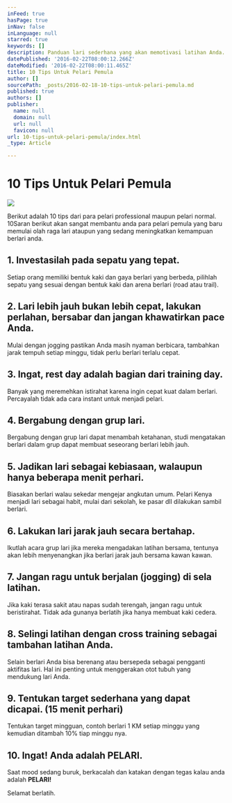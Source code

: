 ```yaml
---
inFeed: true
hasPage: true
inNav: false
inLanguage: null
starred: true
keywords: []
description: Panduan lari sederhana yang akan memotivasi latihan Anda.
datePublished: '2016-02-22T08:00:12.266Z'
dateModified: '2016-02-22T08:00:11.465Z'
title: 10 Tips Untuk Pelari Pemula
author: []
sourcePath: _posts/2016-02-18-10-tips-untuk-pelari-pemula.md
published: true
authors: []
publisher:
  name: null
  domain: null
  url: null
  favicon: null
url: 10-tips-untuk-pelari-pemula/index.html
_type: Article

---
```

# 10 Tips Untuk Pelari Pemula
![](https://the-grid-user-content.s3-us-west-2.amazonaws.com/fdd8ae8c-9029-4eee-a354-410ad19534d6.jpg)

Berikut adalah 10 tips dari para pelari professional maupun pelari normal. 10Saran berikut akan sangat membantu anda para pelari pemula yang baru memulai olah raga lari ataupun yang sedang meningkatkan kemampuan berlari anda.

## 1\. Investasilah pada sepatu yang tepat.

Setiap orang memiliki bentuk kaki dan gaya berlari yang berbeda, pilihlah sepatu yang sesuai dengan bentuk kaki dan arena berlari (road atau trail).

## 2\. Lari lebih jauh bukan lebih cepat, lakukan perlahan, bersabar dan jangan khawatirkan pace Anda.

Mulai dengan jogging pastikan Anda masih nyaman berbicara, tambahkan jarak tempuh setiap minggu, tidak perlu berlari terlalu cepat.

## 3\. Ingat, rest day adalah bagian dari training day.

Banyak yang meremehkan istirahat karena ingin cepat kuat dalam berlari. Percayalah tidak ada cara instant untuk menjadi pelari.

## 4\. Bergabung dengan grup lari.

Bergabung dengan grup lari dapat menambah ketahanan, studi mengatakan berlari dalam grup dapat membuat seseorang berlari lebih jauh. 

## 5\. Jadikan lari sebagai kebiasaan, walaupun hanya beberapa menit perhari.

Biasakan berlari walau sekedar mengejar angkutan umum. Pelari Kenya menjadi lari sebagai habit, mulai dari sekolah, ke pasar dll dilakukan sambil berlari.

## 6\. Lakukan lari jarak jauh secara bertahap.

Ikutlah acara grup lari jika mereka mengadakan latihan bersama, tentunya akan lebih menyenangkan jika berlari jarak jauh bersama kawan kawan.

## 7\. Jangan ragu untuk berjalan (jogging) di sela latihan.

Jika kaki terasa sakit atau napas sudah terengah, jangan ragu untuk beristirahat. Tidak ada gunanya berlatih jika hanya membuat kaki cedera.

## 8\. Selingi latihan dengan cross training sebagai tambahan latihan Anda.

Selain berlari Anda bisa berenang atau bersepeda sebagai pengganti aktifitas lari. Hal ini penting untuk menggerakan otot tubuh yang mendukung lari Anda.

## 9\. Tentukan target sederhana yang dapat dicapai. (15 menit perhari)

Tentukan target mingguan, contoh berlari 1 KM setiap minggu yang kemudian ditambah 10% tiap minggu nya.

## 10\. Ingat! Anda adalah PELARI.

Saat mood sedang buruk, berkacalah dan katakan dengan tegas kalau anda adalah **PELARI!**

Selamat berlatih.